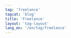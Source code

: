 ```yaml
---
tag: 'freelance'
tagcat: 'blog'
title: 'Freelance'
layout: 'tag-layout'
lang_en: '/en/tag/freelance'
---
```

